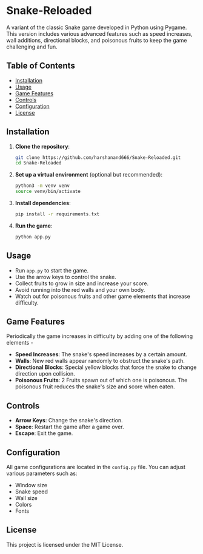 # Snake-Reloaded
A variant of the classic Snake game developed in Python using Pygame. This version includes various advanced features such as speed increases, wall additions, directional blocks, and poisonous fruits to keep the game challenging and fun.

## Table of Contents

- [Installation](#installation)
- [Usage](#usage)
- [Game Features](#game-features)
- [Controls](#controls)
- [Configuration](#configuration)
- [License](#license)

## Installation

1. **Clone the repository**:
   ```sh
   git clone https://github.com/harshanand666/Snake-Reloaded.git
   cd Snake-Reloaded
   ```

2. **Set up a virtual environment** (optional but recommended):
   ```sh
   python3 -m venv venv
   source venv/bin/activate
   ```

3. **Install dependencies**:
   ```sh
   pip install -r requirements.txt
   ```

4. **Run the game**:
   ```sh
   python app.py
   ```

## Usage

- Run `app.py` to start the game.
- Use the arrow keys to control the snake.
- Collect fruits to grow in size and increase your score.
- Avoid running into the red walls and your own body.
- Watch out for poisonous fruits and other game elements that increase difficulty.

## Game Features
Periodically the game increases in difficulty by adding one of the following elements - 

- **Speed Increases**: The snake's speed increases by a certain amount.
- **Walls**: New red walls appear randomly to obstruct the snake's path.
- **Directional Blocks**: Special yellow blocks that force the snake to change direction upon collision.
- **Poisonous Fruits**: 2 Fruits spawn out of which one is poisonous. The poisonous fruit reduces the snake's size and score when eaten.

## Controls

- **Arrow Keys**: Change the snake's direction.
- **Space**: Restart the game after a game over.
- **Escape**: Exit the game.

## Configuration

All game configurations are located in the `config.py` file. You can adjust various parameters such as:

- Window size
- Snake speed
- Wall size
- Colors
- Fonts

## License

This project is licensed under the MIT License. 
